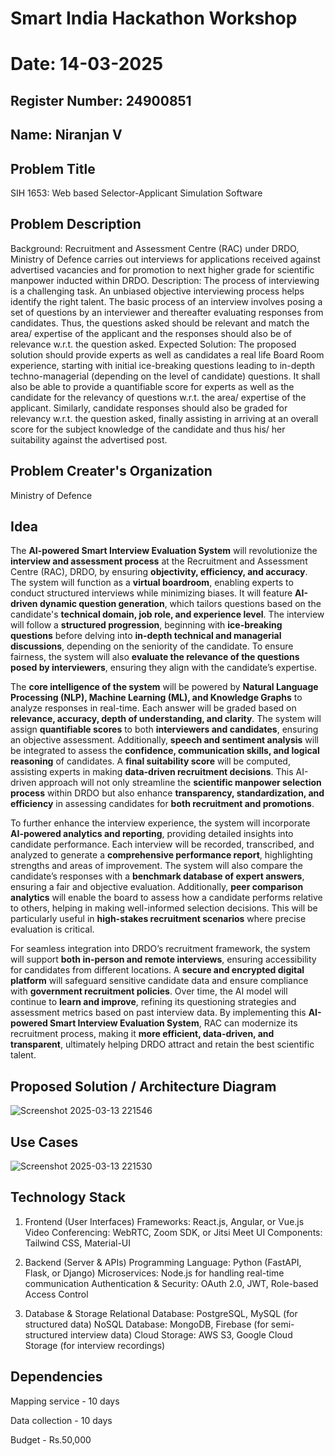 # Smart India Hackathon Workshop
# Date: 14-03-2025
## Register Number: 24900851
## Name: Niranjan V
## Problem Title
SIH 1653: Web based Selector-Applicant Simulation Software
## Problem Description
Background: Recruitment and Assessment Centre (RAC) under DRDO, Ministry of Defence carries out interviews for applications received against advertised vacancies and for promotion to next higher grade for scientific manpower inducted within DRDO. Description: The process of interviewing is a challenging task. An unbiased objective interviewing process helps identify the right talent. The basic process of an interview involves posing a set of questions by an interviewer and thereafter evaluating responses from candidates. Thus, the questions asked should be relevant and match the area/ expertise of the applicant and the responses should also be of relevance w.r.t. the question asked. Expected Solution: The proposed solution should provide experts as well as candidates a real life Board Room experience, starting with initial ice-breaking questions leading to in-depth techno-managerial (depending on the level of candidate) questions. It shall also be able to provide a quantifiable score for experts as well as the candidate for the relevancy of questions w.r.t. the area/ expertise of the applicant. Similarly, candidate responses should also be graded for relevancy w.r.t. the question asked, finally assisting in arriving at an overall score for the subject knowledge of the candidate and thus his/ her suitability against the advertised post.

## Problem Creater's Organization
Ministry of Defence

## Idea

The **AI-powered Smart Interview Evaluation System** will revolutionize the **interview and assessment process** at the Recruitment and Assessment Centre (RAC), DRDO, by ensuring **objectivity, efficiency, and accuracy**. The system will function as a **virtual boardroom**, enabling experts to conduct structured interviews while minimizing biases. It will feature **AI-driven dynamic question generation**, which tailors questions based on the candidate's **technical domain, job role, and experience level**. The interview will follow a **structured progression**, beginning with **ice-breaking questions** before delving into **in-depth technical and managerial discussions**, depending on the seniority of the candidate. To ensure fairness, the system will also **evaluate the relevance of the questions posed by interviewers**, ensuring they align with the candidate’s expertise.  

The **core intelligence of the system** will be powered by **Natural Language Processing (NLP), Machine Learning (ML), and Knowledge Graphs** to analyze responses in real-time. Each answer will be graded based on **relevance, accuracy, depth of understanding, and clarity**. The system will assign **quantifiable scores** to both **interviewers and candidates**, ensuring an objective assessment. Additionally, **speech and sentiment analysis** will be integrated to assess the **confidence, communication skills, and logical reasoning** of candidates. A **final suitability score** will be computed, assisting experts in making **data-driven recruitment decisions**. This AI-driven approach will not only streamline the **scientific manpower selection process** within DRDO but also enhance **transparency, standardization, and efficiency** in assessing candidates for **both recruitment and promotions**.

To further enhance the interview experience, the system will incorporate **AI-powered analytics and reporting**, providing detailed insights into candidate performance. Each interview will be recorded, transcribed, and analyzed to generate a **comprehensive performance report**, highlighting strengths and areas of improvement. The system will also compare the candidate’s responses with a **benchmark database of expert answers**, ensuring a fair and objective evaluation. Additionally, **peer comparison analytics** will enable the board to assess how a candidate performs relative to others, helping in making well-informed selection decisions. This will be particularly useful in **high-stakes recruitment scenarios** where precise evaluation is critical.  

For seamless integration into DRDO’s recruitment framework, the system will support **both in-person and remote interviews**, ensuring accessibility for candidates from different locations. A **secure and encrypted digital platform** will safeguard sensitive candidate data and ensure compliance with **government recruitment policies**. Over time, the AI model will continue to **learn and improve**, refining its questioning strategies and assessment metrics based on past interview data. By implementing this **AI-powered Smart Interview Evaluation System**, RAC can modernize its recruitment process, making it **more efficient, data-driven, and transparent**, ultimately helping DRDO attract and retain the best scientific talent.


## Proposed Solution / Architecture Diagram

![Screenshot 2025-03-13 221546](https://github.com/user-attachments/assets/52873c10-630a-47be-84cb-7b550a1504cc)


## Use Cases

![Screenshot 2025-03-13 221530](https://github.com/user-attachments/assets/36a0b167-d9b6-402c-bac6-831b71a2dcc2)


## Technology Stack

1. Frontend (User Interfaces)
Frameworks: React.js, Angular, or Vue.js
Video Conferencing: WebRTC, Zoom SDK, or Jitsi Meet
UI Components: Tailwind CSS, Material-UI

2. Backend (Server & APIs)
Programming Language: Python (FastAPI, Flask, or Django)
Microservices: Node.js for handling real-time communication
Authentication & Security: OAuth 2.0, JWT, Role-based Access Control

3. Database & Storage
Relational Database: PostgreSQL, MySQL (for structured data)
NoSQL Database: MongoDB, Firebase (for semi-structured interview data)
Cloud Storage: AWS S3, Google Cloud Storage (for interview recordings)


## Dependencies

Mapping service - 10 days

Data collection - 10 days

Budget - Rs.50,000

